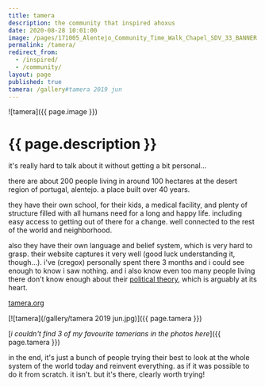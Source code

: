 ```yaml
---
title: tamera
description: the community that inspired ahoxus
date: 2020-08-28 10:01:00
image: /pages/171005_Alentejo_Community_Time_Walk_Chapel_SDV_33_BANNER.jpg
permalink: /tamera/
redirect_from:
  - /inspired/
  - /community/
layout: page
published: true
tamera: /gallery#tamera 2019 jun
---
```


![tamera]({{ page.image }})

# {{ page.description }}

it's really hard to talk about it without getting a bit personal...

there are about 200 people living in around 100 hectares at the desert region of portugal, alentejo. a place built over 40 years.

they have their own school, for their kids, a medical facility, and plenty of structure filled with all humans need for a long and happy life. including easy access to getting out of there for a change. well connected to the rest of the world and neighborhood.

also they have their own language and belief system, which is very hard to grasp. their website captures it very well (good luck understanding it, though...). i've (cregox) personally spent there 3 months and i could see enough to know i saw nothing. and i also know even too many people living there don't know enough about their [political theory](https://www.tamera.org/article-an-overview-of-the-political-theory/), which is arguably at its heart.

[tamera.org](//tamera.org)

[![tamera](/gallery/tamera 2019 jun.jpg)]({{ page.tamera }})

[*i couldn't find 3 of my favourite tamerians in the photos here*]({{ page.tamera }})

in the end, it's just a bunch of people trying their best to look at the whole system of the world today and reinvent everything. as if it was possible to do it from scratch. it isn't. but it's there, clearly worth trying!
